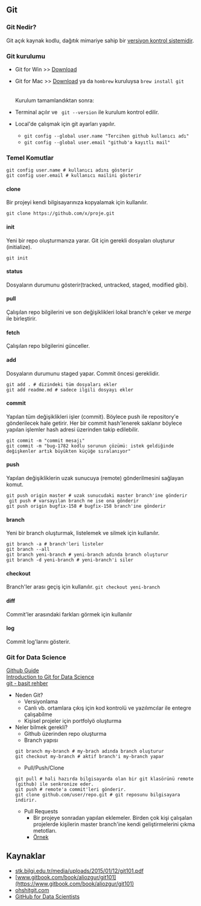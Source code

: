 ## Git
### Git Nedir?
Git açık kaynak kodlu, dağıtık mimariye sahip bir [versiyon kontrol sistemidir](https://medium.com/@furkanalaybeg/versiyon-kontrol-sistemi-nedir-2f47bb830064). 

### Git kurulumu
* Git for Win >> [Download](https://git-scm.com/download/win)
* Git for Mac >> [Download](https://sourceforge.net/projects/git-osx-installer/files/) ya da ```hombrew``` kuruluysa ```brew install git``` \
<br></br>
Kurulum tamamlandıktan sonra:
* Terminal açılır ve ``` git --version``` ile kurulum kontrol edilir. 
* Local'de çalışmak için git ayarları yapılır.

	* ``` git config --global user.name "Tercihen github kullanıcı adı" ```
	* ``` git config --global user.email "github'a kayıtlı mail" ```

### Temel Komutlar
```
git config user.name # kullanıcı adını gösterir
git config user.email # kullanıcı mailini gösterir
```

#### clone
Bir projeyi kendi bilgisayarınıza kopyalamak için kullanılır.
```
git clone https://github.com/x/proje.git
```

#### init
Yeni bir repo oluşturmanıza yarar. Git için gerekli dosyaları oluşturur (initialize). 

```git init```

#### status
Dosyaların durumunu gösterir(tracked, untracked, staged, modified gibi).

#### pull
Çalışılan repo bilgilerini ve son değişiklikleri lokal branch'e çeker ve *merge* ile birleştirir. 

#### fetch
Çalışılan repo bilgilerini günceller.

#### add
Dosyaların durumunu staged yapar. Commit öncesi gereklidir. 
``` 
git add . # dizindeki tüm dosyaları ekler
git add readme.md # sadece ilgili dosyayı ekler 
```

#### commit 
Yapılan tüm değişiklikleri işler (commit). Böylece push ile repository'e gönderilecek hale getirir. Her bir commit hash'lenerek saklanır böylece yapılan işlemler hash adresi üzerinden takip edilebilir.
``` 
git commit -m "commit mesajı"
git commit -m "bug-1782 kodlu sorunun çözümü: istek geldiğinde değişkenler artık büyükten küçüğe sıralanıyor" 
```

#### push
Yapılan değişikliklerin uzak sunucuya (remote) gönderilmesini sağlayan komut. 

```git push origin master # uzak sunucudaki master branch'ine gönderir``` \
``` git push # varsayılan branch ne ise ona gönderir``` \
``` git push origin bugfix-158 # bugfix-158 branch'ine gönderir ``` 

#### branch
Yeni bir branch oluşturmak, listelemek ve silmek için kullanılır.

``` 
git branch -a # branch'leri listeler 
git branch --all
git branch yeni-branch # yeni-branch adında branch oluşturur
git branch -d yeni-branch # yeni-branch'i siler 
```

#### checkout
Branch'ler arası geçiş için kullanılır. 
``` git checkout yeni-branch ```

#### diff

Commit'ler arasındaki farkları görmek için kullanılır

#### log
Commit log'larını gösterir.


### Git for Data Science
[Github Guide](https://guides.github.com/) \
[Introduction to Git for Data Science](https://github.com/datacamp/courses-introduction-to-git-for-data-science) \
[git - basit rehber](https://rogerdudler.github.io/git-guide/index.tr.html)

 * Neden Git?
 	* Versiyonlama
 	* Canlı vb. ortamlara çıkış için kod kontrolü ve yazılımcılar ile entegre çalışabilme
 	* Kişisel projeler için portfolyö oluşturma
 * Neler bilmek gerekli?
 	* Github üzerinden repo oluşturma
 	* Branch yapısı
 	```
 	git branch my-branch # my-brach adında branch oluşturur
	git checkout my-branch # aktif branch'i my-branch yapar
	```
 	* Pull/Push/Clone
 	```
 	git pull # hali hazırda bilgisayarda olan bir git klasörünü remote (github) ile senkronize eder. 
 	git push # remote'a commit'leri gönderir.
 	git clone github.com/user/repo.git # git reposunu bilgisayara indirir.
 	```
 	* Pull Requests
 		* Bir projeye sonradan yapılan eklemeler. Birden çok kişi çalışalan projelerde kişilerin master branch'ine kendi geliştirmelerini çıkma metotları.
 		* [Örnek](https://yangsu.github.io/pull-request-tutorial/)


## Kaynaklar
* [stk.bilgi.edu.tr/media/uploads/2015/01/12/git101.pdf](https://stk.bilgi.edu.tr/media/uploads/2015/01/12/git101.pdf)
* [www.gitbook.com/book/aliozgur/git101](https://www.gitbook.com/book/aliozgur/git101)
* [ohshitgit.com](https://ohshitgit.com)
* [GitHub for Data Scientists](https://www.linkedin.com/learning/github-for-data-scientists)